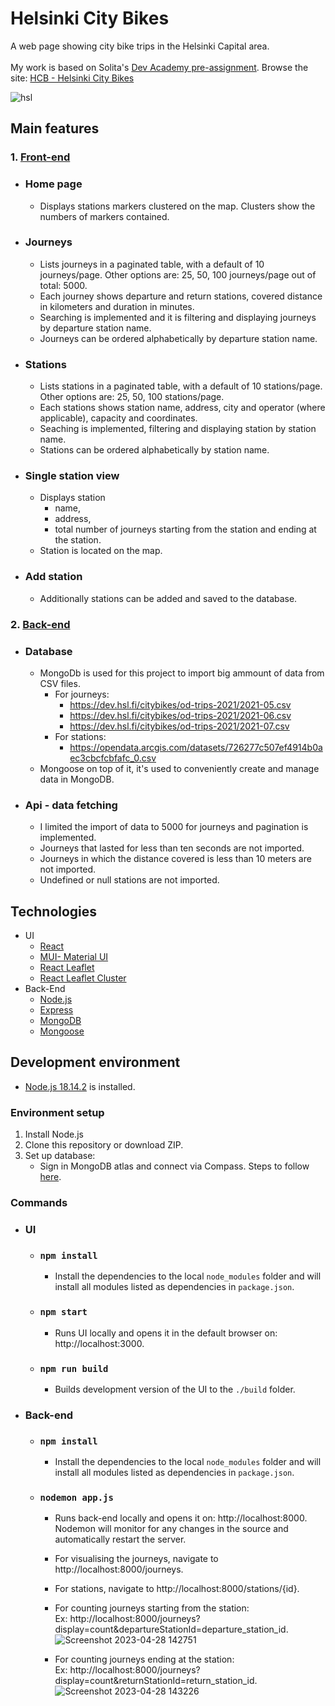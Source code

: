 # Helsinki City Bikes
A web page showing city bike trips in the Helsinki Capital area.
</br></br>
My work is based on Solita's [Dev Academy pre-assignment](https://github.com/solita/dev-academy-2023-exercise).
Browse the site: [HCB - Helsinki City Bikes](https://hsl-ui.netlify.app)

![hsl](https://user-images.githubusercontent.com/89244648/235082404-1aaad47d-dd20-4eeb-a4e8-02183f4103f8.png)
## Main features
### 1. <ins>Front-end</ins>

   * ### Home page
      - Displays stations markers clustered on the map. Clusters show the numbers of markers contained.
   - ### Journeys
      - Lists journeys in a paginated table, with a default of 10 journeys/page. Other options are: 25, 50, 100 journeys/page out of total: 5000.
      - Each journey shows departure and return stations, covered distance in kilometers and duration in minutes.
      - Searching is implemented and it is filtering and displaying journeys by departure station name.
      - Journeys can be ordered alphabetically by departure station name.
   - ### Stations  
      - Lists stations in a paginated table, with a default of 10 stations/page. Other options are: 25, 50, 100 stations/page.
      - Each stations shows station name, address, city and operator (where applicable), capacity and coordinates.
      - Seaching is implemented, filtering and displaying station by station name.
      - Stations can be ordered alphabetically by station name.
   - ### Single station view
      - Displays station
         - name, 
         - address,
         - total number of journeys starting from the station and ending at the station.
      - Station is located on the map.
   - ### Add station
      - Additionally stations can be added and saved to the database.
      

### 2. <ins>Back-end</ins>
  - ### Database
      -  MongoDb is used for this project to import big ammount of data from CSV files. 
          - For journeys:
            - https://dev.hsl.fi/citybikes/od-trips-2021/2021-05.csv 
            - https://dev.hsl.fi/citybikes/od-trips-2021/2021-06.csv
            - https://dev.hsl.fi/citybikes/od-trips-2021/2021-07.csv
          - For stations:
            - https://opendata.arcgis.com/datasets/726277c507ef4914b0aec3cbcfcbfafc_0.csv 
      -  Mongoose on top of it, it's used to conveniently create and manage data in MongoDB.
  * ### Api - data fetching
    - I limited the import of data to 5000 for journeys and pagination is implemented.
    - Journeys that lasted for less than ten seconds are not imported.
    - Journeys in which the distance covered is less than 10 meters are not imported.
    - Undefined or null stations are not imported.
       
## Technologies
 * UI
   - [React ](https://react.dev/)
   - [MUI- Material UI](https://mui.com/material-ui/getting-started/overview/)
   - [React Leaflet](https://react-leaflet.js.org/)
   - [React Leaflet Cluster](https://akursat.gitbook.io/marker-cluster/)
 * Back-End
   - [Node.js](https://nodejs.org/en)
   - [Express](https://expressjs.com/)
   - [MongoDB](https://www.mongodb.com/)
   - [Mongoose](https://mongoosejs.com/docs/index.html)

## Development environment
- [Node.js 18.14.2](https://nodejs.org/en) is installed.
### Environment setup
1. Install Node.js
2. Clone this repository or download ZIP. 
3. Set up database:
    - Sign in MongoDB atlas and connect via Compass. Steps to follow [here](https://www.mongodb.com/docs/atlas/compass-connection/).

### Commands
- ### UI
  - ### `npm install`
    - Install the dependencies to the local `node_modules` folder and will install all modules listed as dependencies in `package.json`.
  - ### `npm start`
    - Runs UI locally and opens it in the default browser on: http://localhost:3000.
  - ### `npm run build`
    - Builds development version of the UI to the `./build` folder.
- ### Back-end
  - ### `npm install`
    - Install the dependencies to the local `node_modules` folder and will install all modules listed as dependencies in `package.json`.
  - ### `nodemon app.js`
    -  Runs back-end locally and opens it on: http://localhost:8000. Nodemon will monitor for any changes in the source and automatically restart the server.
    -  For visualising the journeys, navigate to http://localhost:8000/journeys.
    -  For stations, navigate to http://localhost:8000/stations/{id}.
    -  For counting journeys starting from the station: </br> Ex: http://localhost:8000/journeys?display=count&departureStationId=departure_station_id.
    ![Screenshot 2023-04-28 142751](https://user-images.githubusercontent.com/89244648/235136614-78dbb43f-53a9-4923-a8af-c8d76b690dfd.png)

    -  For counting journeys ending at the station: </br> Ex: http://localhost:8000/journeys?display=count&returnStationId=return_station_id.
    ![Screenshot 2023-04-28 143226](https://user-images.githubusercontent.com/89244648/235136962-58b9d332-572c-46f9-b8dc-b063fa8f672f.png)

    
    

